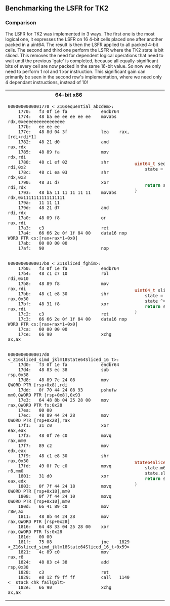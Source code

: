 ## Benchmarking the LSFR for TK2

### Comparison

The LSFR for TK2 was implemented in 3 ways. The first one is the most logical one, it expresses the LSFR on 16 4-bit
cells placed one after another packed in a uint64. The result is then the LSFR applied to all packed 4-bit cells. The
second and third one perform the LSFR where the TK2 state is bit sliced. This removes the need for dependent logical
operations that need to wait until the previous 'gate' is completed, because all equally-significant bits of every cell
are now packed in the same 16-bit value. So now we only need to perform 1 rol and 1 xor instruction. This significant
gain can primarily be seen in the second row's implementation, where we need only 4 dependant instructions, instead of
10!

<table>

<tr>
<th>64-bit x86</th>
<th>Source Code</th>
</tr>

<tr>
<td>

```assembly
0000000000001770 <_Z16sequential_abcdem>:
    1770:	f3 0f 1e fa          	endbr64 
    1774:	48 ba ee ee ee ee ee 	movabs rdx,0xeeeeeeeeeeeeeeee
    177b:	ee ee ee 
    177e:	48 8d 04 3f          	lea    rax,[rdi+rdi*1]
    1782:	48 21 d0             	and    rax,rdx
    1785:	48 89 fa             	mov    rdx,rdi
    1788:	48 c1 ef 02          	shr    rdi,0x2
    178c:	48 c1 ea 03          	shr    rdx,0x3
    1790:	48 31 d7             	xor    rdi,rdx
    1793:	48 ba 11 11 11 11 11 	movabs rdx,0x1111111111111111
    179a:	11 11 11 
    179d:	48 21 d7             	and    rdi,rdx
    17a0:	48 09 f8             	or     rax,rdi
    17a3:	c3                   	ret    
    17a4:	66 66 2e 0f 1f 84 00 	data16 nop WORD PTR cs:[rax+rax*1+0x0]
    17ab:	00 00 00 00 
    17af:	90                   	nop
```

</td>
<td>

```cpp
uint64_t sequential_abcde(uint64_t state) {
	state = ((state << 1) & 0xEEEEEEEEEEEEEEEE)
	        ^
	        (((state >> 3) ^ (state >> 2)) & 0x1111111111111111);
	return state;
}
```

</td>

</tr>
<tr>
<td>

```assembly
00000000000017b0 <_Z11sliced_fghim>:
    17b0:	f3 0f 1e fa          	endbr64 
    17b4:	48 c1 c7 10          	rol    rdi,0x10
    17b8:	48 89 f8             	mov    rax,rdi
    17bb:	48 c1 e8 30          	shr    rax,0x30
    17bf:	48 31 f8             	xor    rax,rdi
    17c2:	c3                   	ret    
    17c3:	66 66 2e 0f 1f 84 00 	data16 nop WORD PTR cs:[rax+rax*1+0x0]
    17ca:	00 00 00 00 
    17ce:	66 90                	xchg   ax,ax
```

</td>
<td>

```cpp
uint64_t sliced_fghi(uint64_t state) {
	state = _lrotl(state, 0x10);
	state ^= (state & 0xFFFF000000000000) >> 0x30;
	return state;
}
```

</td>

</tr>
<tr>
<td>

```assembly
00000000000017d0 <_Z16sliced_simd_jklm18State64Sliced_16_t>:
    17d0:	f3 0f 1e fa          	endbr64 
    17d4:	48 83 ec 38          	sub    rsp,0x38
    17d8:	48 89 7c 24 08       	mov    QWORD PTR [rsp+0x8],rdi
    17dd:	0f 70 44 24 08 93    	pshufw mm0,QWORD PTR [rsp+0x8],0x93
    17e3:	64 48 8b 04 25 28 00 	mov    rax,QWORD PTR fs:0x28
    17ea:	00 00 
    17ec:	48 89 44 24 28       	mov    QWORD PTR [rsp+0x28],rax
    17f1:	31 c0                	xor    eax,eax
    17f3:	48 0f 7e c0          	movq   rax,mm0
    17f7:	89 c2                	mov    edx,eax
    17f9:	48 c1 e8 30          	shr    rax,0x30
    17fd:	49 0f 7e c0          	movq   r8,mm0
    1801:	31 d0                	xor    eax,edx
    1803:	0f 7f 44 24 18       	movq   QWORD PTR [rsp+0x18],mm0
    1808:	0f 7f 44 24 10       	movq   QWORD PTR [rsp+0x10],mm0
    180d:	66 41 89 c0          	mov    r8w,ax
    1811:	48 8b 44 24 28       	mov    rax,QWORD PTR [rsp+0x28]
    1816:	64 48 33 04 25 28 00 	xor    rax,QWORD PTR fs:0x28
    181d:	00 00 
    181f:	75 08                	jne    1829 <_Z16sliced_simd_jklm18State64Sliced_16_t+0x59>
    1821:	4c 89 c0             	mov    rax,r8
    1824:	48 83 c4 38          	add    rsp,0x38
    1828:	c3                   	ret    
    1829:	e8 12 f9 ff ff       	call   1140 <__stack_chk_fail@plt>
    182e:	66 90                	xchg   ax,ax
```

</td>
<td>

```cpp
State64Sliced_16_t sliced_simd_jklm(State64Sliced_16_t state) {
	state.m64state = _mm_shuffle_pi16(state.m64state, 0b10010011);
	state.slices[0] ^= state.slices[3];
	return state;
}
```

</td>

</tr>
</table>



